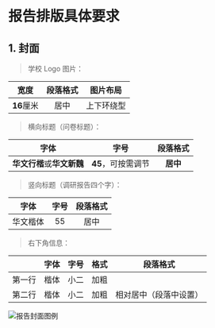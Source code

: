 # 报告排版具体要求

## 1. 封面

> 学校 Logo 图片：

| 宽度       | 段落格式 | 图片布局   |
| :-: | :-: | :-: |
| **16**厘米 | 居中     | 上下环绕型 |

> 横向标题（问卷标题）：

| 字体                       | 字号               | 段落格式 |
| :-: | :-: | :-: |
| **华文行楷**或**华文新魏** | **45**，可按需调节 | **居中** |

> 竖向标题（调研报告四个字）：

| 字体     | 字号 | 段落格式 |
| :-: | :-: | :-: |
| 华文楷体 | 55   | 居中     |

> 右下角信息：

|        | 字体 | 字号 | 格式 | 段落格式               |
| :-: | :-: | :-: | :-: | :-: |
| 第一行 | 楷体 | 小二 | 加粗 |                        |
| 第二行 | 楷体 | 小二 | 加粗 | 相对居中（段落中设置） |

![报告封面图例](https://s1.ax1x.com/2020/07/05/Up4rUP.png)
